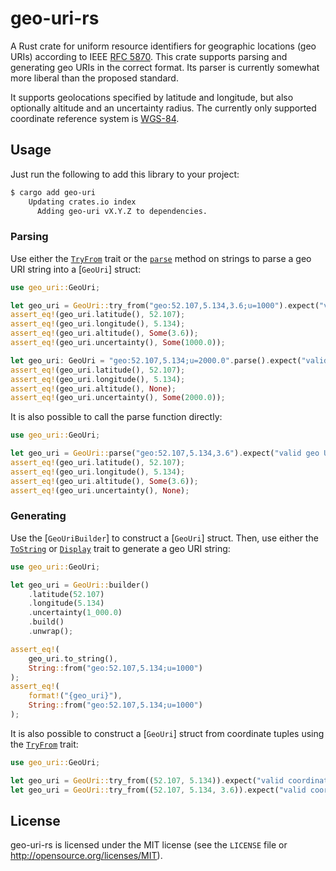 # geo-uri-rs

A Rust crate for uniform resource identifiers for geographic locations (geo
URIs) according to IEEE [RFC 5870](https://www.rfc-editor.org/rfc/rfc5870).
This crate supports parsing and generating geo URIs in the correct format.
Its parser is currently somewhat more liberal than the proposed standard.

It supports geolocations specified by latitude and longitude, but also
optionally altitude and an uncertainty radius.
The currently only supported coordinate reference system is
[WGS-84](https://en.wikipedia.org/wiki/World_Geodetic_System#WGS84).

## Usage

Just run the following to add this library to your project:

```sh
$ cargo add geo-uri
    Updating crates.io index
      Adding geo-uri vX.Y.Z to dependencies.
```

### Parsing

Use either the [`TryFrom`](std::convert::TryFrom) trait or the
[`parse`](str::parse) method on strings to parse a geo URI string into a
[`GeoUri`] struct:

```rust
use geo_uri::GeoUri;

let geo_uri = GeoUri::try_from("geo:52.107,5.134,3.6;u=1000").expect("valid geo URI");
assert_eq!(geo_uri.latitude(), 52.107);
assert_eq!(geo_uri.longitude(), 5.134);
assert_eq!(geo_uri.altitude(), Some(3.6));
assert_eq!(geo_uri.uncertainty(), Some(1000.0));

let geo_uri: GeoUri = "geo:52.107,5.134;u=2000.0".parse().expect("valid geo URI");
assert_eq!(geo_uri.latitude(), 52.107);
assert_eq!(geo_uri.longitude(), 5.134);
assert_eq!(geo_uri.altitude(), None);
assert_eq!(geo_uri.uncertainty(), Some(2000.0));
```

It is also possible to call the parse function directly:

```rust
use geo_uri::GeoUri;

let geo_uri = GeoUri::parse("geo:52.107,5.134,3.6").expect("valid geo URI");
assert_eq!(geo_uri.latitude(), 52.107);
assert_eq!(geo_uri.longitude(), 5.134);
assert_eq!(geo_uri.altitude(), Some(3.6));
assert_eq!(geo_uri.uncertainty(), None);
```

### Generating

Use the [`GeoUriBuilder`] to construct a [`GeoUri`] struct.
Then, use either the [`ToString`](std::string::ToString) or
[`Display`](std::fmt::Display) trait to generate a geo URI string:

```rust
use geo_uri::GeoUri;

let geo_uri = GeoUri::builder()
    .latitude(52.107)
    .longitude(5.134)
    .uncertainty(1_000.0)
    .build()
    .unwrap();

assert_eq!(
    geo_uri.to_string(),
    String::from("geo:52.107,5.134;u=1000")
);
assert_eq!(
    format!("{geo_uri}"),
    String::from("geo:52.107,5.134;u=1000")
);
```

It is also possible to construct a [`GeoUri`] struct from coordinate tuples
using the [`TryFrom`](std::convert::TryFrom) trait:

```rust
use geo_uri::GeoUri;

let geo_uri = GeoUri::try_from((52.107, 5.134)).expect("valid coordinates");
let geo_uri = GeoUri::try_from((52.107, 5.134, 3.6)).expect("valid coordinates");
```

## License

geo-uri-rs is licensed under the MIT license (see the `LICENSE` file or
<http://opensource.org/licenses/MIT>).
